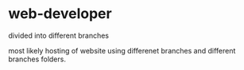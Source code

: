 # web-developer

divided into different branches 

most likely hosting of website using differenet branches and different branches folders.
